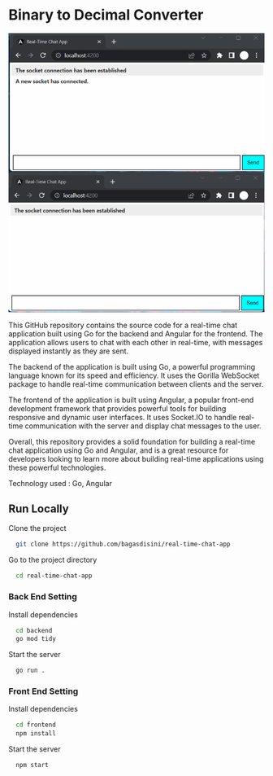 # Binary to Decimal Converter

![Chat App Demo](demo.gif)

This GitHub repository contains the source code for a real-time chat application built using Go for the backend and Angular for the frontend. The application allows users to chat with each other in real-time, with messages displayed instantly as they are sent. 

The backend of the application is built using Go, a powerful programming language known for its speed and efficiency. It uses the Gorilla WebSocket package to handle real-time communication between clients and the server.

The frontend of the application is built using Angular, a popular front-end development framework that provides powerful tools for building responsive and dynamic user interfaces. It uses Socket.IO to handle real-time communication with the server and display chat messages to the user.

Overall, this repository provides a solid foundation for building a real-time chat application using Go and Angular, and is a great resource for developers looking to learn more about building real-time applications using these powerful technologies.

Technology used : Go, Angular

## Run Locally

Clone the project

```bash
  git clone https://github.com/bagasdisini/real-time-chat-app
```

Go to the project directory

```bash
  cd real-time-chat-app
```

### Back End Setting

Install dependencies

```bash
  cd backend
  go mod tidy
```

Start the server

```bash
  go run .
```
### Front End Setting

Install dependencies

```bash
  cd frontend
  npm install
```

Start the server

```bash
  npm start
```
